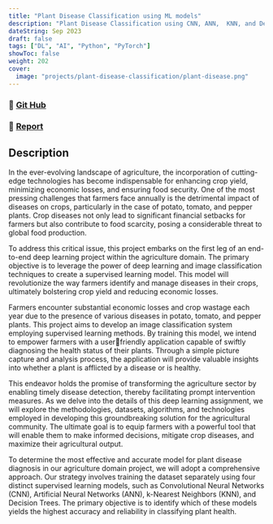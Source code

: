 ```yaml
---
title: "Plant Disease Classification using ML models"
description: "Plant Disease Classification using CNN, ANN,  KNN, and Decision Tree"
dateString: Sep 2023
draft: false
tags: ["DL", "AI", "Python", "PyTorch"]
showToc: false
weight: 202
cover:
  image: "projects/plant-disease-classification/plant-disease.png"
---
```


### 🔗 [Git Hub](https://github.com/JeslurRahman/Plant-Disease-Classification-Deep-Learning.git)

### 🔗 [Report](https://drive.google.com/file/d/1XBDFhrk_TA_vzA3vZwoM_-KQqR5V2tml/view)

## Description

In the ever-evolving landscape of agriculture, the incorporation of cutting-edge technologies has become indispensable for enhancing crop yield, minimizing economic losses, and ensuring food security. One of the most pressing challenges that farmers face annually is the detrimental impact of diseases on crops, particularly in the case of potato, tomato, and pepper plants. Crop diseases not only lead to significant financial setbacks for farmers but also contribute to food scarcity, posing a considerable threat to global food production.

To address this critical issue, this project embarks on the first leg of an end-to-end deep learning project within the agriculture domain. The primary objective is to leverage the power of deep learning and image classification techniques to create a supervised learning model. This model will revolutionize the way farmers identify and manage diseases in their crops, ultimately bolstering crop yield and reducing economic losses.

Farmers encounter substantial economic losses and crop wastage each year due to the presence of various diseases in potato, tomato, and pepper plants. This project aims to develop an image classification system employing supervised learning methods. By training this model, we intend to empower farmers with a userfriendly application capable of swiftly diagnosing the health status of their plants. Through a simple picture capture and analysis process, the application will provide valuable insights into whether a plant is afflicted by a disease or is healthy.

This endeavor holds the promise of transforming the agriculture sector by enabling timely disease detection, thereby facilitating prompt intervention measures. As we delve into the details of this deep learning assignment, we will explore the methodologies, datasets, algorithms, and technologies employed in developing this groundbreaking solution for the agricultural community. The ultimate goal is to equip farmers with a powerful tool that will enable them to make informed decisions, mitigate crop diseases, and maximize their agricultural output.

To determine the most effective and accurate model for plant disease diagnosis in our agriculture domain project, we will adopt a comprehensive approach. Our strategy involves training the dataset separately using four distinct supervised learning models, such as Convolutional Neural Networks (CNN), Artificial Neural
Networks (ANN), k-Nearest Neighbors (KNN), and Decision Trees. The primary objective is to identify which of these models yields the highest accuracy and reliability in classifying plant health.
